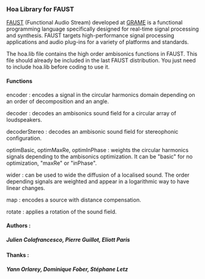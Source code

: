 ### Hoa Library for FAUST 

<p><a title="FAUST" href="http://faust.grame.fr/" target="_blank">FAUST</a> (Functional Audio Stream) developed at <a title="GRAME" href="http://www.grame.fr/" target="_blank">GRAME</a> is a functional programming language specifically designed for real-time signal processing and synthesis. FAUST targets high-performance signal processing applications and audio plug-ins for a variety of platforms and standards.</p>

<p>The hoa.lib file contains the high order ambisonics functions in FAUST. This file should already be included in the last FAUST distribution. You just need to include hoa.lib before coding to use it.</p>

#### Functions

<p>encoder : encodes a signal in the circular harmonics domain depending on an order of decomposition and an angle.</p>

<p>decoder : decodes an ambisonics sound field for a circular array of loudspeakers.</p> 

<p>decoderStereo : decodes an ambisonic sound field for stereophonic configuration.</p> 

<p>optimBasic, optimMaxRe, optimInPhase : weights the circular harmonics signals depending to the ambisonics optimization. It can be "basic" for no optimization, "maxRe" or "inPhase".</p>

<p>wider : can be used to wide the diffusion of a localised sound. The order depending signals are weighted and appear in a logarithmic way to have linear changes.</p>

<p>map : encodes a source with distance compensation.</p>

<p>rotate : applies a rotation of the sound field.</p>

#### Authors :

##### Julien Colafrancesco, Pierre Guillot, Eliott Paris

#### Thanks :

##### Yann Orlarey, Dominique Fober, Stéphane Letz
